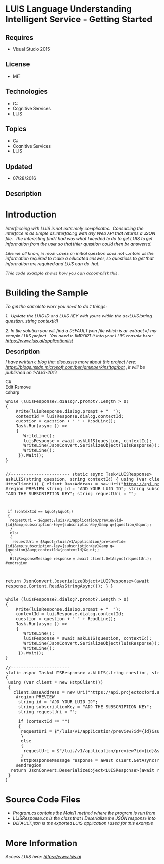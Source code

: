 # LUIS Language Understanding Intelligent Service - Getting Started
## Requires
- Visual Studio 2015
## License
- MIT
## Technologies
- C#
- Cognitive Services
- LUIS
## Topics
- C#
- Cognitive Services
- LUIS
## Updated
- 07/28/2016
## Description

<h1>Introduction</h1>
<p><em>Interfaceing with LUIS is not extremely complicated.&nbsp; Consuming the interface is as simple as interfacing with any Web API that returns a JSON file.&nbsp; The interesting find I had was what I needed to do to get LUIS to get information from the
 user so that thier question could then be answered.</em></p>
<p><em>Like we all know, in most cases an initial question does not contain all the information required to make a educated answer, so questions to get that information are required and LUIS can do that.</em></p>
<p><em>This code example shows how you can accomplish this.<br>
</em></p>
<h1><span>Building the Sample</span></h1>
<p><em>To get the sampleto work you need to do 2 things: </em></p>
<p><em>1.&nbsp;&nbsp;Update the LUIS ID and LUIS KEY with yours within the askLUIS(string question, string contextId)</em></p>
<p><em>2. In the solution you will find a DEFAULT.json file which is an extract of my sample LUIS project.&nbsp; You need to IMPORT it into your LUIS console here:&nbsp;
<a href="https://www.luis.ai/applicationlist">https://www.luis.ai/applicationlist</a>
</em><em><br>
</em></p>
<p><span style="font-size:20px; font-weight:bold">Description</span></p>
<p><em>I have written a blog that discusses more about this project here:&nbsp; <a href="https://blogs.msdn.microsoft.com/benjaminperkins/tag/bot">
https://blogs.msdn.microsoft.com/benjaminperkins/tag/bot</a> , it will be published on 1-AUG-2016</em><em>&nbsp;</em></p>
<div class="scriptcode">
<div class="pluginEditHolder" pluginCommand="mceScriptCode">
<div class="title"><span>C#</span></div>
<div class="pluginLinkHolder"><span class="pluginEditHolderLink">Edit</span>|<span class="pluginRemoveHolderLink">Remove</span></div>
<span class="hidden">csharp</span>
<pre class="hidden">while (luisResponse?.dialog?.prompt?.Length &gt; 0)
{
    Write(luisResponse.dialog.prompt &#43; &quot;  &quot;);
    contextId = luisResponse.dialog.contextId;
    question = question &#43; &quot; &quot; &#43; ReadLine();
    Task.Run(async () =&gt;
    {
       WriteLine();
       luisResponse = await askLUIS(question, contextId);
       WriteLine(JsonConvert.SerializeObject(luisResponse));
       WriteLine();
     }).Wait();
}

//-----------------------
static async Task&lt;LUISResponse&gt; askLUIS(string question, string contextId)
{
 using (var client = new HttpClient())
 {
   client.BaseAddress = new Uri(&quot;https://api.projectoxford.ai&quot;);
    #region PREVIEW
     string id = &quot;ADD YOUR LUID ID&quot;;
     string subscriptionKey = &quot;ADD THE SUBSCRIPTION KEY&quot;;
     string requestUri = &quot;&quot;;

     if (contextId == &quot;&quot;)
     {
      requestUri = $&quot;/luis/v1/application/preview?id={id}&amp;subscription-key={subscriptionKey}&amp;q={question}&quot;;
      }
      else
      {
       requestUri = $&quot;/luis/v1/application/preview?id={id}&amp;subscription-key={subscriptionKey}&amp;q={question}&amp;contextId={contextId}&quot;;
      }
      HttpResponseMessage response = await client.GetAsync(requestUri);
    #endregion
  return JsonConvert.DeserializeObject&lt;LUISResponse&gt;(await response.Content.ReadAsStringAsync());
 }
}</pre>
<div class="preview">
<pre class="csharp"><span class="cs__keyword">while</span>&nbsp;(luisResponse?.dialog?.prompt?.Length&nbsp;&gt;&nbsp;<span class="cs__number">0</span>)&nbsp;
{&nbsp;
&nbsp;&nbsp;&nbsp;&nbsp;Write(luisResponse.dialog.prompt&nbsp;&#43;&nbsp;<span class="cs__string">&quot;&nbsp;&nbsp;&quot;</span>);&nbsp;
&nbsp;&nbsp;&nbsp;&nbsp;contextId&nbsp;=&nbsp;luisResponse.dialog.contextId;&nbsp;
&nbsp;&nbsp;&nbsp;&nbsp;question&nbsp;=&nbsp;question&nbsp;&#43;&nbsp;<span class="cs__string">&quot;&nbsp;&quot;</span>&nbsp;&#43;&nbsp;ReadLine();&nbsp;
&nbsp;&nbsp;&nbsp;&nbsp;Task.Run(async&nbsp;()&nbsp;=&gt;&nbsp;
&nbsp;&nbsp;&nbsp;&nbsp;{&nbsp;
&nbsp;&nbsp;&nbsp;&nbsp;&nbsp;&nbsp;&nbsp;WriteLine();&nbsp;
&nbsp;&nbsp;&nbsp;&nbsp;&nbsp;&nbsp;&nbsp;luisResponse&nbsp;=&nbsp;await&nbsp;askLUIS(question,&nbsp;contextId);&nbsp;
&nbsp;&nbsp;&nbsp;&nbsp;&nbsp;&nbsp;&nbsp;WriteLine(JsonConvert.SerializeObject(luisResponse));&nbsp;
&nbsp;&nbsp;&nbsp;&nbsp;&nbsp;&nbsp;&nbsp;WriteLine();&nbsp;
&nbsp;&nbsp;&nbsp;&nbsp;&nbsp;}).Wait();&nbsp;
}&nbsp;
&nbsp;
<span class="cs__com">//-----------------------</span>&nbsp;
<span class="cs__keyword">static</span>&nbsp;async&nbsp;Task&lt;LUISResponse&gt;&nbsp;askLUIS(<span class="cs__keyword">string</span>&nbsp;question,&nbsp;<span class="cs__keyword">string</span>&nbsp;contextId)&nbsp;
{&nbsp;
&nbsp;<span class="cs__keyword">using</span>&nbsp;(var&nbsp;client&nbsp;=&nbsp;<span class="cs__keyword">new</span>&nbsp;HttpClient())&nbsp;
&nbsp;{&nbsp;
&nbsp;&nbsp;&nbsp;client.BaseAddress&nbsp;=&nbsp;<span class="cs__keyword">new</span>&nbsp;Uri(<span class="cs__string">&quot;https://api.projectoxford.ai&quot;</span>);<span class="cs__preproc">&nbsp;
&nbsp;&nbsp;&nbsp;&nbsp;#region&nbsp;PREVIEW</span>&nbsp;
&nbsp;&nbsp;&nbsp;&nbsp;&nbsp;<span class="cs__keyword">string</span>&nbsp;id&nbsp;=&nbsp;<span class="cs__string">&quot;ADD&nbsp;YOUR&nbsp;LUID&nbsp;ID&quot;</span>;&nbsp;
&nbsp;&nbsp;&nbsp;&nbsp;&nbsp;<span class="cs__keyword">string</span>&nbsp;subscriptionKey&nbsp;=&nbsp;<span class="cs__string">&quot;ADD&nbsp;THE&nbsp;SUBSCRIPTION&nbsp;KEY&quot;</span>;&nbsp;
&nbsp;&nbsp;&nbsp;&nbsp;&nbsp;<span class="cs__keyword">string</span>&nbsp;requestUri&nbsp;=&nbsp;<span class="cs__string">&quot;&quot;</span>;&nbsp;
&nbsp;
&nbsp;&nbsp;&nbsp;&nbsp;&nbsp;<span class="cs__keyword">if</span>&nbsp;(contextId&nbsp;==&nbsp;<span class="cs__string">&quot;&quot;</span>)&nbsp;
&nbsp;&nbsp;&nbsp;&nbsp;&nbsp;{&nbsp;
&nbsp;&nbsp;&nbsp;&nbsp;&nbsp;&nbsp;requestUri&nbsp;=&nbsp;$<span class="cs__string">&quot;/luis/v1/application/preview?id={id}&amp;subscription-key={subscriptionKey}&amp;q={question}&quot;</span>;&nbsp;
&nbsp;&nbsp;&nbsp;&nbsp;&nbsp;&nbsp;}&nbsp;
&nbsp;&nbsp;&nbsp;&nbsp;&nbsp;&nbsp;<span class="cs__keyword">else</span>&nbsp;
&nbsp;&nbsp;&nbsp;&nbsp;&nbsp;&nbsp;{&nbsp;
&nbsp;&nbsp;&nbsp;&nbsp;&nbsp;&nbsp;&nbsp;requestUri&nbsp;=&nbsp;$<span class="cs__string">&quot;/luis/v1/application/preview?id={id}&amp;subscription-key={subscriptionKey}&amp;q={question}&amp;contextId={contextId}&quot;</span>;&nbsp;
&nbsp;&nbsp;&nbsp;&nbsp;&nbsp;&nbsp;}&nbsp;
&nbsp;&nbsp;&nbsp;&nbsp;&nbsp;&nbsp;HttpResponseMessage&nbsp;response&nbsp;=&nbsp;await&nbsp;client.GetAsync(requestUri);<span class="cs__preproc">&nbsp;
&nbsp;&nbsp;&nbsp;&nbsp;#endregion</span>&nbsp;
&nbsp;&nbsp;<span class="cs__keyword">return</span>&nbsp;JsonConvert.DeserializeObject&lt;LUISResponse&gt;(await&nbsp;response.Content.ReadAsStringAsync());&nbsp;
&nbsp;}&nbsp;
}</pre>
</div>
</div>
</div>
<h1><span>Source Code Files</span></h1>
<ul>
<li><em>Program.cs contains the Main() method where the program is run from</em> </li><li><em><em>LUISResponse.cs is the class that I Deserialize the JSON response into</em></em>
</li><li><em>DEFAULT.json is the exported LUIS application I used for this example</em>
</li></ul>
<h1>More Information</h1>
<p><em>Access LUIS here: <a href="https://www.luis.ai">https://www.luis.ai</a></em></p>
